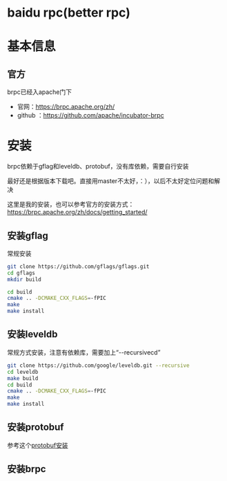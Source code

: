 # baidu rpc(better rpc)

# 基本信息

## 官方

brpc已经入apache门下

- 官网：https://brpc.apache.org/zh/
- github ：https://github.com/apache/incubator-brpc

# 安装



brpc依赖于gflag和leveldb、protobuf，没有库依赖，需要自行安装

最好还是根据版本下载吧。直接用master不太好，：），以后不太好定位问题和解决

这里是我的安装，也可以参考官方的安装方式：https://brpc.apache.org/zh/docs/getting_started/

## 安装gflag

常规安装

```bash
git clone https://github.com/gflags/gflags.git
cd gflags
mkdir build

cd build
cmake .. -DCMAKE_CXX_FLAGS=-fPIC
make
make install
```

## 安装leveldb

常规方式安装，注意有依赖库，需要加上“--recursivecd”

```bash
git clone https://github.com/google/leveldb.git --recursive
cd leveldb
make build
cd build
cmake .. -DCMAKE_CXX_FLAGS=-fPIC
make 
make install
```

## 安装protobuf

参考这个[protobuf安装](/general/other/protobuf.md)

## 安装brpc

